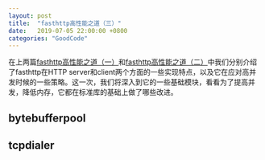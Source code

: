```yaml
---
layout: post
title:  "fasthttp高性能之道（三）"
date:   2019-07-05 22:00:00 +0800
categories: "GoodCode"
---
```


在上两篇[fasthttp高性能之道（一）](/goodcode/2019/04/20/dive-into-fasthttp-1/)和[fasthttp高性能之道（二）](/goodcode/2019/05/25/dive-into-fasthttp-2/)中我们分别介绍了fasthttp在HTTP server和client两个方面的一些实现特点，以及它在应对高并发时候的一些策略。这一次，我们将深入到它的一些基础模块，看看为了提高并发，降低内存，它都在标准库的基础上做了哪些改进。

## bytebufferpool


## tcpdialer


